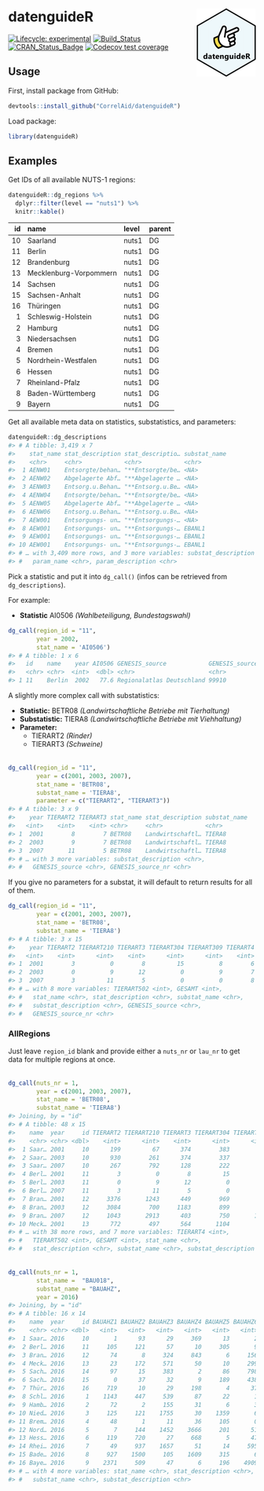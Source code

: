 
<!-- README.md is generated from README.Rmd. Please edit that file -->

# datenguideR <img src='man/figures/logo.png' align="right" height="139" />

<!-- badges: start -->

[![Lifecycle:
experimental](https://img.shields.io/badge/lifecycle-maturing-blue.svg)](https://www.tidyverse.org/lifecycle/#maturing)
[![Build\_Status](https://travis-ci.org/CorrelAid/datenguideR.svg?branch=master)](https://travis-ci.org/CorrelAid/datenguideR)
[![CRAN\_Status\_Badge](http://www.r-pkg.org/badges/version/datenguideR)](https://cran.r-project.org/package=datenguideR)
[![Codecov test
coverage](https://codecov.io/gh/CorrelAid/datenguideR/branch/master/graph/badge.svg)](https://codecov.io/gh/CorrelAid/datenguideR?branch=master)
<!-- badges: end -->

## Usage

First, install package from GitHub:

``` r
devtools::install_github("CorrelAid/datenguideR")
```

Load package:

``` r
library(datenguideR)
```

## Examples

Get IDs of all available NUTS-1 regions:

``` r
datenguideR::dg_regions %>%
  dplyr::filter(level == "nuts1") %>%
  knitr::kable()
```

| id | name                   | level | parent |
| -: | :--------------------- | :---- | :----- |
| 10 | Saarland               | nuts1 | DG     |
| 11 | Berlin                 | nuts1 | DG     |
| 12 | Brandenburg            | nuts1 | DG     |
| 13 | Mecklenburg-Vorpommern | nuts1 | DG     |
| 14 | Sachsen                | nuts1 | DG     |
| 15 | Sachsen-Anhalt         | nuts1 | DG     |
| 16 | Thüringen              | nuts1 | DG     |
|  1 | Schleswig-Holstein     | nuts1 | DG     |
|  2 | Hamburg                | nuts1 | DG     |
|  3 | Niedersachsen          | nuts1 | DG     |
|  4 | Bremen                 | nuts1 | DG     |
|  5 | Nordrhein-Westfalen    | nuts1 | DG     |
|  6 | Hessen                 | nuts1 | DG     |
|  7 | Rheinland-Pfalz        | nuts1 | DG     |
|  8 | Baden-Württemberg      | nuts1 | DG     |
|  9 | Bayern                 | nuts1 | DG     |

Get all available meta data on statistics, substatistics, and
parameters:

``` r
datenguideR::dg_descriptions
#> # A tibble: 3,419 x 7
#>    stat_name stat_description stat_descriptio… substat_name
#>    <chr>     <chr>            <chr>            <chr>       
#>  1 AENW01    Entsorgte/behan… "**Entsorgte/be… <NA>        
#>  2 AENW02    Abgelagerte Abf… "**Abgelagerte … <NA>        
#>  3 AENW03    Entsorg.u.Behan… "**Entsorg.u.Be… <NA>        
#>  4 AENW04    Entsorgte/behan… "**Entsorgte/be… <NA>        
#>  5 AENW05    Abgelagerte Abf… "**Abgelagerte … <NA>        
#>  6 AENW06    Entsorg.u.Behan… "**Entsorg.u.Be… <NA>        
#>  7 AEW001    Entsorgungs- un… "**Entsorgungs-… <NA>        
#>  8 AEW001    Entsorgungs- un… "**Entsorgungs-… EBANL1      
#>  9 AEW001    Entsorgungs- un… "**Entsorgungs-… EBANL1      
#> 10 AEW001    Entsorgungs- un… "**Entsorgungs-… EBANL1      
#> # … with 3,409 more rows, and 3 more variables: substat_description <chr>,
#> #   param_name <chr>, param_description <chr>
```

Pick a statistic and put it into `dg_call()` (infos can be retrieved
from `dg_descriptions`).

For example:

  - **Statistic** AI0506 *(Wahlbeteiligung, Bundestagswahl)*

<!-- end list -->

``` r
dg_call(region_id = "11",
        year = 2002,
        stat_name = 'AI0506')
#> # A tibble: 1 x 6
#>   id    name    year AI0506 GENESIS_source            GENESIS_source_nr
#>   <chr> <chr>  <int>  <dbl> <chr>                     <chr>            
#> 1 11    Berlin  2002   77.6 Regionalatlas Deutschland 99910
```

A slightly more complex call with substatistics:

  - **Statistic:** BETR08 *(Landwirtschaftliche Betriebe mit
    Tierhaltung)*
  - **Substatistic:** TIERA8 *(Landwirtschaftliche Betriebe mit
    Viehhaltung)*
  - **Parameter:**
      - TIERART2 *(Rinder)*
      - TIERART3 *(Schweine)*

<!-- end list -->

``` r

dg_call(region_id = "11", 
        year = c(2001, 2003, 2007), 
        stat_name = 'BETR08', 
        substat_name = 'TIERA8', 
        parameter = c("TIERART2", "TIERART3")) 
#> # A tibble: 3 x 9
#>    year TIERART2 TIERART3 stat_name stat_description substat_name
#>   <int>    <int>    <int> <chr>     <chr>            <chr>       
#> 1  2001        8        7 BETR08    Landwirtschaftl… TIERA8      
#> 2  2003        9        7 BETR08    Landwirtschaftl… TIERA8      
#> 3  2007       11        5 BETR08    Landwirtschaftl… TIERA8      
#> # … with 3 more variables: substat_description <chr>,
#> #   GENESIS_source <chr>, GENESIS_source_nr <chr>
```

If you give no parameters for a substat, it will default to return
results for all of them.

``` r
dg_call(region_id = "11", 
        year = c(2001, 2003, 2007), 
        stat_name = 'BETR08', 
        substat_name = 'TIERA8') 
#> # A tibble: 3 x 15
#>    year TIERART2 TIERART210 TIERART3 TIERART304 TIERART309 TIERART4
#>   <int>    <int>      <int>    <int>      <int>      <int>    <int>
#> 1  2001        3          0        8         15          8        6
#> 2  2003        0          9       12          0          9        7
#> 3  2007        3         11        5          0          0        8
#> # … with 8 more variables: TIERART502 <int>, GESAMT <int>,
#> #   stat_name <chr>, stat_description <chr>, substat_name <chr>,
#> #   substat_description <chr>, GENESIS_source <chr>,
#> #   GENESIS_source_nr <chr>
```

### AllRegions

Just leave `region_id` blank and provide either a `nuts_nr` or `lau_nr`
to get data for multiple regions at once.

``` r

dg_call(nuts_nr = 1,
        year = c(2001, 2003, 2007), 
        stat_name = 'BETR08', 
        substat_name = 'TIERA8') 
#> Joining, by = "id"
#> # A tibble: 48 x 15
#>    name  year     id TIERART2 TIERART210 TIERART3 TIERART304 TIERART309
#>    <chr> <chr> <dbl>    <int>      <int>    <int>      <int>      <int>
#>  1 Saar… 2001     10      199         67      374        383        964
#>  2 Saar… 2003     10      930        261      374        337        179
#>  3 Saar… 2007     10      267        792      128        222        316
#>  4 Berl… 2001     11        3          0        8         15          8
#>  5 Berl… 2003     11        0          9       12          0          9
#>  6 Berl… 2007     11        3         11        5          0          0
#>  7 Bran… 2001     12     3376       1243      449        969        663
#>  8 Bran… 2003     12     3084        700     1183        899        666
#>  9 Bran… 2007     12     1043       2913      403        750       1502
#> 10 Meck… 2001     13      772        497      564       1104        304
#> # … with 38 more rows, and 7 more variables: TIERART4 <int>,
#> #   TIERART502 <int>, GESAMT <int>, stat_name <chr>,
#> #   stat_description <chr>, substat_name <chr>, substat_description <chr>
```

``` r

dg_call(nuts_nr = 1,
        stat_name =  "BAU018",
        substat_name = "BAUAHZ",
        year = 2016)
#> Joining, by = "id"
#> # A tibble: 16 x 14
#>    name  year     id BAUAHZ1 BAUAHZ2 BAUAHZ3 BAUAHZ4 BAUAHZ5 BAUAHZ6 GESAMT
#>    <chr> <chr> <dbl>   <int>   <int>   <int>   <int>   <int>   <int>  <int>
#>  1 Saar… 2016     10       1      93      29     369      13       2    231
#>  2 Berl… 2016     11     105     121      57      10     305       9      3
#>  3 Bran… 2016     12      74       8     324     843       6     156    275
#>  4 Meck… 2016     13      23     172     571      50      10     299     17
#>  5 Sach… 2016     14      97      15     383       2      86     798   1381
#>  6 Sach… 2016     15       0      37      32       9     189     438    705
#>  7 Thür… 2016     16     719      10      29     198       4      37    441
#>  8 Schl… 2016      1    1143     447     539      87      22       1     47
#>  9 Hamb… 2016      2      72       2     155      31       6       3     41
#> 10 Nied… 2016      3     125     121    1755      30    1359       6   3396
#> 11 Brem… 2016      4      48       1      11      36     105       0      9
#> 12 Nord… 2016      5       7     144    1452    3666     201      51   1811
#> 13 Hess… 2016      6     119     720      27     668       5      47   1586
#> 14 Rhei… 2016      7      49     937    1657      51      14     595     11
#> 15 Bade… 2016      8     927    1500     105    1609     315       6   4462
#> 16 Baye… 2016      9    2371     509      47       6     196    4909   8038
#> # … with 4 more variables: stat_name <chr>, stat_description <chr>,
#> #   substat_name <chr>, substat_description <chr>
```
